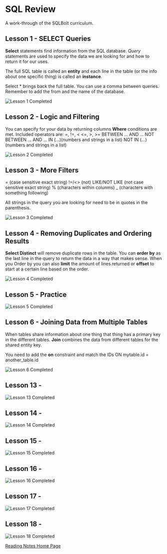 # SQL Review
A work-through of the SQLBolt curriculum.

## Lesson 1 - SELECT Queries

**Select** statements find information from the SQL database. *Query* statements are used to specify the data we are looking for and how to return it for our uses. 

The full SQL table is called an **entity** and each line in the table (or the info about one specific thing) is called an **instance**.

Select * brings back the full table. You can use a comma between queries. Remember to add the from and the name of the database. 

![Lesson 1 Completed](401/SQLReview/SQL1.PNG)

## Lesson 2 - Logic and Filtering

You can specify for your data by returning columns **Where** conditions are met. Included operators are:
=, !=, < <=, >, >=
BETWEEN … AND …	
 NOT BETWEEN … AND …
 IN (…)(numbers and strings in a list)
 NOT IN (…)(numbers and strings in a list)

![Lesson 2 Completed](401/SQLReview/SQL2.PNG)

## Lesson 3 - More Filters

= (case sensitive exact string)
!=/<> (not)
LIKE/NOT LIKE (not case sensitive exact string)
% (characters within colunms)
_ (characters with something following)

All strings in the query you are looking for need to be in quotes in the parenthesis.

![Lesson 3 Completed](401/SQLReview/SQL3.PNG)

## Lesson 4 - Removing Duplicates and Ordering Results

**Select Distinct** will remove duplicate rows in the table. 
You can **order by** as the last line in the query to return the data in a way that makes sense. 
When you Order by you can also **limit** the amount of lines returned or **offset** to start at a certain line based on the order.

![Lesson 4 Completed](401/SQLReview/SQL4.PNG)

## Lesson 5 - Practice

![Lesson 5 Completed](401/SQLReview/SQL5.PNG)

## Lesson 6 - Joining Data from Multiple Tables
When tables share information about one thing that thing has a primary key in the different tables. **Join** combines the data from different tables for the shared entity key. 

You need to add the **on** constraint and match the IDs
 ON mytable.id = another_table.id


![Lesson 6 Completed](401/SQLReview/SQL6.PNG)

## Lesson 13 - 


![Lesson 13 Completed](401/SQLReview/SQL13.PNG)

## Lesson 14 - 


![Lesson 14 Completed](401/SQLReview/SQL14.PNG)

## Lesson 15 - 


![Lesson 15 Completed](401/SQLReview/SQL15.PNG)

## Lesson 16 - 


![Lesson 16 Completed](401/SQLReview/SQL16.PNG)

## Lesson 17 - 


![Lesson 17 Completed](401/SQLReview/SQL17.PNG)

## Lesson 18 - 


![Lesson 18 Completed](401/SQLReview/SQL18.PNG)



[Reading Notes Home Page](README.md)